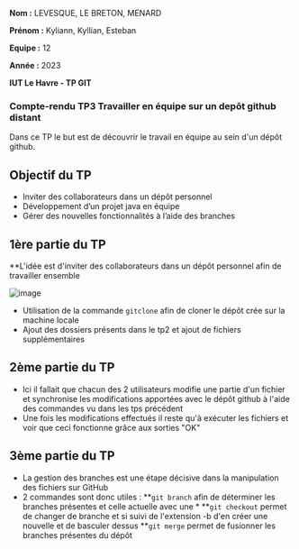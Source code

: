 **Nom :** LEVESQUE, LE BRETON, MENARD

**Prénom :** Kyliann, Kyllian, Esteban

**Equipe :** 12

**Année :** 2023

**IUT Le Havre - TP GIT**

### Compte-rendu TP3 Travailler en équipe sur un depôt github distant

Dans ce TP le but est de découvrir le travail en équipe au sein d'un dépôt github.

## Objectif du TP

* Inviter des collaborateurs dans un dépôt personnel
* Développement d’un projet java en équipe
* Gérer des nouvelles fonctionnalités à l’aide des branches
    
## 1ère partie du TP

**L'idée est d'inviter des collaborateurs dans un dépôt personnel afin de travailler ensemble

![image](https://user-images.githubusercontent.com/100925067/231183321-e48aff2c-8c6b-4bcb-9bb6-6e6ef0d7cd92.png)

* Utilisation de la commande `gitclone` afin de cloner le dépôt crée sur la machine locale
* Ajout des dossiers présents dans le tp2 et ajout de fichiers supplémentaires


## 2ème partie du TP

* Ici il fallait que chacun des 2 utilisateurs modifie une partie d'un fichier et synchronise les modifications apportées avec le dépôt github à l'aide des commandes vu dans les tps précédent
* Une fois les modifications effectués il reste qu'à exécuter les fichiers et voir que ceci fonctionne grâce aux sorties "OK"


## 3ème partie du TP

* La gestion des branches est une étape décisive dans la manipulation des fichiers sur GitHub
* 2 commandes sont donc utiles : 
**`git branch` afin de déterminer les branches présentes et celle actuelle avec une *
**`git checkout` permet de changer de branche et si suivi de l'extension -b d'en créer une nouvelle et de basculer dessus
**`git merge` permet de fusionner les branches présentes du dépôt
